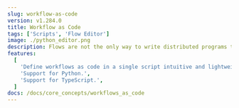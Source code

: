 ```yaml
---
slug: workflow-as-code
version: v1.284.0
title: Workflow as Code
tags: ['Scripts', 'Flow Editor']
image: ./python_editor.png
description: Flows are not the only way to write distributed programs that execute distinct jobs. Another approach is to write a program that defines the jobs and their dependencies, and then execute that program. This is known as workflows as code.
features:
  [
    'Define workflows as code in a single script intuitive and lightweight syntax.',
    'Support for Python.',
    'Support for TypeScript.',
  ]
docs: /docs/core_concepts/workflows_as_code
---
```


